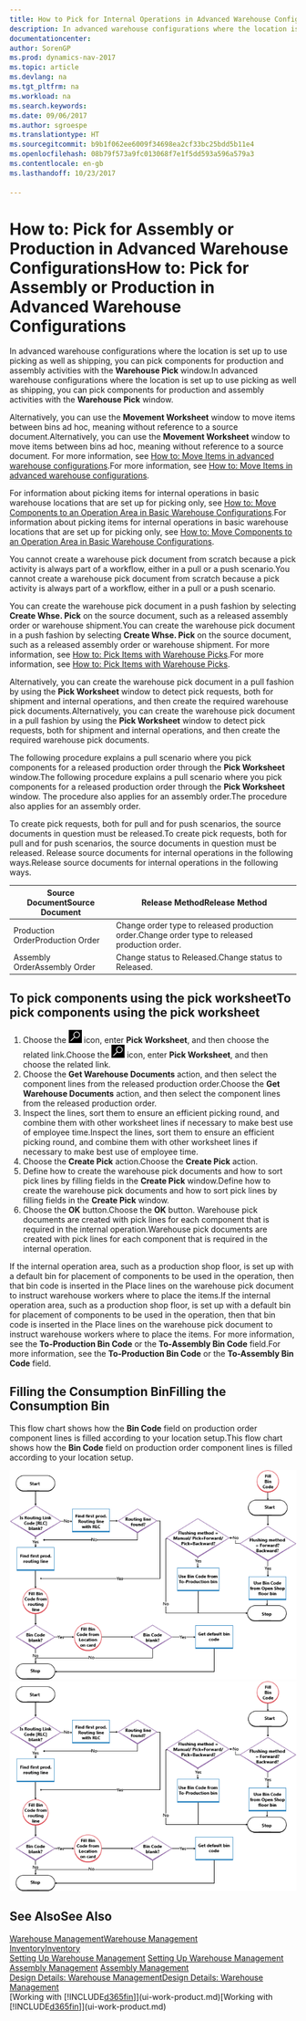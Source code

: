 ```yaml
---
title: How to Pick for Internal Operations in Advanced Warehouse Configurations
description: In advanced warehouse configurations where the location is set up to use picking as well as shipping, you can pick components for production and assembly activities with the **Warehouse Pick** window.
documentationcenter: 
author: SorenGP
ms.prod: dynamics-nav-2017
ms.topic: article
ms.devlang: na
ms.tgt_pltfrm: na
ms.workload: na
ms.search.keywords: 
ms.date: 09/06/2017
ms.author: sgroespe
ms.translationtype: HT
ms.sourcegitcommit: b9b1f062ee6009f34698ea2cf33bc25bdd5b11e4
ms.openlocfilehash: 08b79f573a9fc013068f7e1f5dd593a596a579a3
ms.contentlocale: en-gb
ms.lasthandoff: 10/23/2017

---
```

# <a name="how-to-pick-for-assembly-or-production-in-advanced-warehouse-configurations"></a><span data-ttu-id="4ee64-103">How to: Pick for Assembly or Production in Advanced Warehouse Configurations</span><span class="sxs-lookup"><span data-stu-id="4ee64-103">How to: Pick for Assembly or Production in Advanced Warehouse Configurations</span></span>
<span data-ttu-id="4ee64-104">In advanced warehouse configurations where the location is set up to use picking as well as shipping, you can pick components for production and assembly activities with the **Warehouse Pick** window.</span><span class="sxs-lookup"><span data-stu-id="4ee64-104">In advanced warehouse configurations where the location is set up to use picking as well as shipping, you can pick components for production and assembly activities with the **Warehouse Pick** window.</span></span>  

<span data-ttu-id="4ee64-105">Alternatively, you can use the **Movement Worksheet** window to move items between bins ad hoc, meaning without reference to a source document.</span><span class="sxs-lookup"><span data-stu-id="4ee64-105">Alternatively, you can use the **Movement Worksheet** window to move items between bins ad hoc, meaning without reference to a source document.</span></span> <span data-ttu-id="4ee64-106">For more information, see [How to: Move Items in advanced warehouse configurations](warehouse-how-to-move-items-in-advanced-warehousing.md).</span><span class="sxs-lookup"><span data-stu-id="4ee64-106">For more information, see [How to: Move Items in advanced warehouse configurations](warehouse-how-to-move-items-in-advanced-warehousing.md).</span></span>  

<span data-ttu-id="4ee64-107">For information about picking items for internal operations in basic warehouse locations that are set up for picking only, see [How to: Move Components to an Operation Area in Basic Warehouse Configurations](warehouse-how-to-move-components-to-an-operation-area-in-basic-warehousing.md).</span><span class="sxs-lookup"><span data-stu-id="4ee64-107">For information about picking items for internal operations in basic warehouse locations that are set up for picking only, see [How to: Move Components to an Operation Area in Basic Warehouse Configurations](warehouse-how-to-move-components-to-an-operation-area-in-basic-warehousing.md).</span></span>  

<span data-ttu-id="4ee64-108">You cannot create a warehouse pick document from scratch because a pick activity is always part of a workflow, either in a pull or a push scenario.</span><span class="sxs-lookup"><span data-stu-id="4ee64-108">You cannot create a warehouse pick document from scratch because a pick activity is always part of a workflow, either in a pull or a push scenario.</span></span>  

<span data-ttu-id="4ee64-109">You can create the warehouse pick document in a push fashion by selecting **Create Whse. Pick** on the source document, such as a released assembly order or warehouse shipment.</span><span class="sxs-lookup"><span data-stu-id="4ee64-109">You can create the warehouse pick document in a push fashion by selecting **Create Whse. Pick** on the source document, such as a released assembly order or warehouse shipment.</span></span> <span data-ttu-id="4ee64-110">For more information, see [How to: Pick Items with Warehouse Picks](warehouse-how-to-pick-items-for-warehouse-shipment.md).</span><span class="sxs-lookup"><span data-stu-id="4ee64-110">For more information, see [How to: Pick Items with Warehouse Picks](warehouse-how-to-pick-items-for-warehouse-shipment.md).</span></span>  

<span data-ttu-id="4ee64-111">Alternatively, you can create the warehouse pick document in a pull fashion by using the **Pick Worksheet** window to detect pick requests, both for shipment and internal operations, and then create the required warehouse pick documents.</span><span class="sxs-lookup"><span data-stu-id="4ee64-111">Alternatively, you can create the warehouse pick document in a pull fashion by using the **Pick Worksheet** window to detect pick requests, both for shipment and internal operations, and then create the required warehouse pick documents.</span></span>  

<span data-ttu-id="4ee64-112">The following procedure explains a pull scenario where you pick components for a released production order through the **Pick Worksheet** window.</span><span class="sxs-lookup"><span data-stu-id="4ee64-112">The following procedure explains a pull scenario where you pick components for a released production order through the **Pick Worksheet** window.</span></span> <span data-ttu-id="4ee64-113">The procedure also applies for an assembly order.</span><span class="sxs-lookup"><span data-stu-id="4ee64-113">The procedure also applies for an assembly order.</span></span>  

<span data-ttu-id="4ee64-114">To create pick requests, both for pull and for push scenarios, the source documents in question must be released.</span><span class="sxs-lookup"><span data-stu-id="4ee64-114">To create pick requests, both for pull and for push scenarios, the source documents in question must be released.</span></span> <span data-ttu-id="4ee64-115">Release source documents for internal operations in the following ways.</span><span class="sxs-lookup"><span data-stu-id="4ee64-115">Release source documents for internal operations in the following ways.</span></span>  

|<span data-ttu-id="4ee64-116">Source Document</span><span class="sxs-lookup"><span data-stu-id="4ee64-116">Source Document</span></span>|<span data-ttu-id="4ee64-117">Release Method</span><span class="sxs-lookup"><span data-stu-id="4ee64-117">Release Method</span></span>|  
|---------------------|--------------------|  
|<span data-ttu-id="4ee64-118">Production Order</span><span class="sxs-lookup"><span data-stu-id="4ee64-118">Production Order</span></span>|<span data-ttu-id="4ee64-119">Change order type to released production order.</span><span class="sxs-lookup"><span data-stu-id="4ee64-119">Change order type to released production order.</span></span>|  
|<span data-ttu-id="4ee64-120">Assembly Order</span><span class="sxs-lookup"><span data-stu-id="4ee64-120">Assembly Order</span></span>|<span data-ttu-id="4ee64-121">Change status to Released.</span><span class="sxs-lookup"><span data-stu-id="4ee64-121">Change status to Released.</span></span>|  

## <a name="to-pick-components-using-the-pick-worksheet"></a><span data-ttu-id="4ee64-122">To pick components using the pick worksheet</span><span class="sxs-lookup"><span data-stu-id="4ee64-122">To pick components using the pick worksheet</span></span>  
1.  <span data-ttu-id="4ee64-123">Choose the ![Search for Page or Report](media/ui-search/search_small.png "Search for Page or Report icon") icon, enter **Pick Worksheet**, and then choose the related link.</span><span class="sxs-lookup"><span data-stu-id="4ee64-123">Choose the ![Search for Page or Report](media/ui-search/search_small.png "Search for Page or Report icon") icon, enter **Pick Worksheet**, and then choose the related link.</span></span>  
2.  <span data-ttu-id="4ee64-124">Choose the **Get Warehouse Documents** action, and then select the component lines from the released production order.</span><span class="sxs-lookup"><span data-stu-id="4ee64-124">Choose the **Get Warehouse Documents** action, and then select the component lines from the released production order.</span></span>  
3.  <span data-ttu-id="4ee64-125">Inspect the lines, sort them to ensure an efficient picking round, and combine them with other worksheet lines if necessary to make best use of employee time.</span><span class="sxs-lookup"><span data-stu-id="4ee64-125">Inspect the lines, sort them to ensure an efficient picking round, and combine them with other worksheet lines if necessary to make best use of employee time.</span></span>  
4.  <span data-ttu-id="4ee64-126">Choose the **Create Pick** action.</span><span class="sxs-lookup"><span data-stu-id="4ee64-126">Choose the **Create Pick** action.</span></span>  
5.  <span data-ttu-id="4ee64-127">Define how to create the warehouse pick documents and how to sort pick lines by filling fields in the **Create Pick** window.</span><span class="sxs-lookup"><span data-stu-id="4ee64-127">Define how to create the warehouse pick documents and how to sort pick lines by filling fields in the **Create Pick** window.</span></span>  
6.  <span data-ttu-id="4ee64-128">Choose the **OK** button.</span><span class="sxs-lookup"><span data-stu-id="4ee64-128">Choose the **OK** button.</span></span> <span data-ttu-id="4ee64-129">Warehouse pick documents are created with pick lines for each component that is required in the internal operation.</span><span class="sxs-lookup"><span data-stu-id="4ee64-129">Warehouse pick documents are created with pick lines for each component that is required in the internal operation.</span></span>  

<span data-ttu-id="4ee64-130">If the internal operation area, such as a production shop floor, is set up with a default bin for placement of components to be used in the operation, then that bin code is inserted in the Place lines on the warehouse pick document to instruct warehouse workers where to place the items.</span><span class="sxs-lookup"><span data-stu-id="4ee64-130">If the internal operation area, such as a production shop floor, is set up with a default bin for placement of components to be used in the operation, then that bin code is inserted in the Place lines on the warehouse pick document to instruct warehouse workers where to place the items.</span></span> <span data-ttu-id="4ee64-131">For more information, see the **To-Production Bin Code** or the **To-Assembly Bin Code** field.</span><span class="sxs-lookup"><span data-stu-id="4ee64-131">For more information, see the **To-Production Bin Code** or the **To-Assembly Bin Code** field.</span></span>

## <a name="filling-the-consumption-bin"></a><span data-ttu-id="4ee64-132">Filling the Consumption Bin</span><span class="sxs-lookup"><span data-stu-id="4ee64-132">Filling the Consumption Bin</span></span>
<span data-ttu-id="4ee64-133">This flow chart shows how the **Bin Code** field on production order component lines is filled according to your location setup.</span><span class="sxs-lookup"><span data-stu-id="4ee64-133">This flow chart shows how the **Bin Code** field on production order component lines is filled according to your location setup.</span></span>

<span data-ttu-id="4ee64-134">![Bin flow chart](media/binflow.png "BinFlow")</span><span class="sxs-lookup"><span data-stu-id="4ee64-134">![Bin flow chart](media/binflow.png "BinFlow")</span></span>  

## <a name="see-also"></a><span data-ttu-id="4ee64-135">See Also</span><span class="sxs-lookup"><span data-stu-id="4ee64-135">See Also</span></span>
[<span data-ttu-id="4ee64-136">Warehouse Management</span><span class="sxs-lookup"><span data-stu-id="4ee64-136">Warehouse Management</span></span>](warehouse-manage-warehouse.md)  
[<span data-ttu-id="4ee64-137">Inventory</span><span class="sxs-lookup"><span data-stu-id="4ee64-137">Inventory</span></span>](inventory-manage-inventory.md)  
<span data-ttu-id="4ee64-138">[Setting Up Warehouse Management](warehouse-setup-warehouse.md)   </span><span class="sxs-lookup"><span data-stu-id="4ee64-138">[Setting Up Warehouse Management](warehouse-setup-warehouse.md)   </span></span>  
<span data-ttu-id="4ee64-139">[Assembly Management](assembly-assemble-items.md)  </span><span class="sxs-lookup"><span data-stu-id="4ee64-139">[Assembly Management](assembly-assemble-items.md)  </span></span>  
[<span data-ttu-id="4ee64-140">Design Details: Warehouse Management</span><span class="sxs-lookup"><span data-stu-id="4ee64-140">Design Details: Warehouse Management</span></span>](design-details-warehouse-management.md)  
<span data-ttu-id="4ee64-141">[Working with [!INCLUDE[d365fin](includes/d365fin_md.md)]](ui-work-product.md)</span><span class="sxs-lookup"><span data-stu-id="4ee64-141">[Working with [!INCLUDE[d365fin](includes/d365fin_md.md)]](ui-work-product.md)</span></span>

